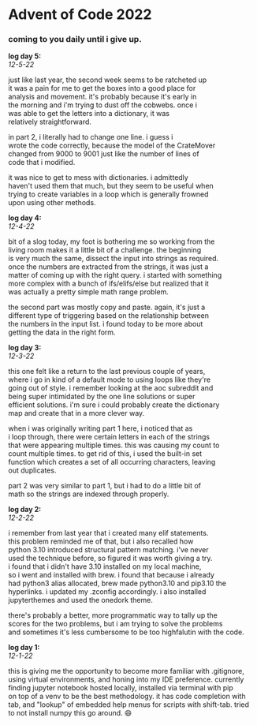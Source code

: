 # Advent of Code 2022

### coming to you daily until i give up.


<b>log day 5:<br></b>
*12-5-22*<br>

just like last year, the second week seems to be ratcheted up<br>
it was a pain for me to get the boxes into a good place for<br>
analysis and movement. it's probably because it's early in<br>
the morning and i'm trying to dust off the cobwebs. once i<br>
was able to get the letters into a dictionary, it was<br>
relatively straightforward.<br>

in part 2, i literally had to change one line. i guess i <br>
wrote the code correctly, because the model of the CrateMover<br>
changed from 9000 to 9001 just like the number of lines of<br>
code that i modified.<br>

it was nice to get to mess with dictionaries. i admittedly<br>
haven't used them that much, but they seem to be useful when<br>
trying to create variables in a loop which is generally frowned<br>
upon using other methods.


<b>log day 4:<br></b>
*12-4-22*<br>

bit of a slog today, my foot is bothering me so working from the<br>
living room makes it a little bit of a challenge. the beginning<br>
is very much the same, dissect the input into strings as required.<br>
once the numbers are extracted from the strings, it was just a <br>
matter of coming up with the right query. i started with something<br>
more complex with a bunch of ifs/elifs/else but realized that it <br>
was actually a pretty simple math range problem.<br>

the second part was mostly copy and paste. again, it's just a<br>
different type of triggering based on the relationship between<br>
the numbers in the input list. i found today to be more about<br>
getting the data in the right form.<br>

<b>log day 3:<br></b>
*12-3-22*<br>

this one felt like a return to the last previous couple of years,<br>
where i go in kind of a default mode to using loops like they're<br>
going out of style. i remember looking at the aoc subreddit and<br>
being super intimidated by the one line solutions or super <br>
efficient solutions. i'm sure i could probably create the dictionary<br>
map and create that in a more clever way.<br>

when i was originally writing part 1 here, i noticed that as <br>
i loop through, there were certain letters in each of the strings<br>
that were appearing multiple times. this was causing my count to<br>
count multiple times. to get rid of this, i used the built-in set<br>
function which creates a set of all occurring characters, leaving<br>
out duplicates. <br>

part 2 was very similar to part 1, but i had to do a little bit of<br>
math so the strings are indexed through properly.<br>


<b>log day 2:<br></b>
*12-2-22*<br>

i remember from last year that i created many elif statements. <br>
this problem reminded me of that, but i also recalled how <br>
python 3.10 introduced structural pattern matching. i've never<br>
used the technique before, so figured it was worth giving a try.<br>
i found that i didn't have 3.10 installed on my local machine,<br>
so i went and installed with brew. i found that because i already<br>
had python3 alias allocated, brew made python3.10 and pip3.10 the<br>
hyperlinks. i updated my .zconfig accordingly. i also installed<br>
jupyterthemes and used the onedork theme.<br>

there's probably a better, more programmatic way to tally up the <br>
scores for the two problems, but i am trying to solve the problems<br>
and sometimes it's less cumbersome to be too highfalutin with the code.<br>

<b>log day 1:<br></b>
*12-1-22*<br>

this is giving me the opportunity to become more familiar with .gitignore,<br>
using virtual environments, and honing into my IDE preference. currently <br>
finding jupyter notebook hosted locally, installed via terminal with pip<br>
on top of a venv to be the best methodology. it has code completion with<br>
tab, and "lookup" of embedded help menus for scripts with shift-tab. tried<br>
to not install numpy this go around. 😄
